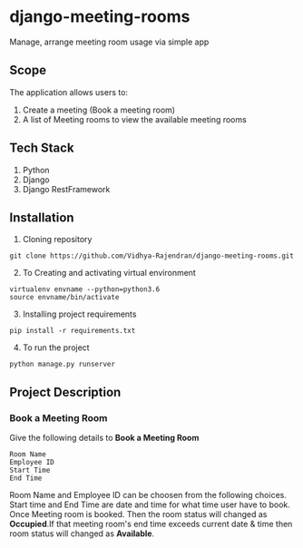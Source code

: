 # django-meeting-rooms
Manage, arrange meeting room usage via simple app

## Scope 
The application allows users to:
1. Create a meeting (Book a meeting room)
2. A list of Meeting rooms to view the available meeting rooms

## Tech Stack
1. Python
2. Django
3. Django RestFramework

## Installation

1. Cloning repository 
```
git clone https://github.com/Vidhya-Rajendran/django-meeting-rooms.git
```
2. To Creating and activating virtual environment
```
virtualenv envname --python=python3.6
source envname/bin/activate
```
3. Installing project requirements
```
pip install -r requirements.txt
```
4. To run the project
```
python manage.py runserver
```
## Project Description
### Book a Meeting Room
Give the following details to **Book a Meeting Room**
```
Room Name
Employee ID
Start Time
End Time
```
Room Name and Employee ID can be choosen from the following choices. Start time and End Time are date and time for what time user have to book. Once Meeting room is booked. Then the room status will changed as **Occupied**.If that meeting room's end time exceeds current date & time then room status will changed as **Available**.



